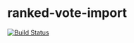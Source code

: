 # ranked-vote-import

[![Build Status](https://travis-ci.org/ranked-vote/ranked-vote-import.svg?branch=master)](https://travis-ci.org/ranked-vote/ranked-vote-import)
